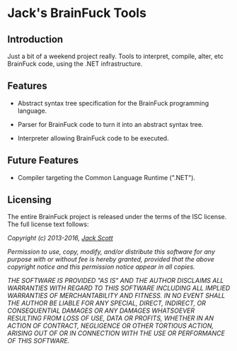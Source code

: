 # Jack's BrainFuck Tools

## Introduction

Just a bit of a weekend project really. Tools to interpret, compile, alter, etc
BrainFuck code, using the .NET infrastructure.

## Features

*  Abstract syntax tree specification for the BrainFuck programming language.

*  Parser for BrainFuck code to turn it into an abstract syntax tree.

*  Interpreter allowing BrainFuck code to be executed.

## Future Features

*  Compiler targeting the Common Language Runtime (".NET").

## Licensing

The entire BrainFuck project is released under the terms of the ISC license. 
The full license text follows:

*Copyright (c) 2013-2016, [Jack Scott](mailto:jack@jackscott.id.au)*

*Permission to use, copy, modify, and/or distribute this software for any 
purpose with or without fee is hereby granted, provided that the above copyright 
notice and this permission notice appear in all copies.*

*THE SOFTWARE IS PROVIDED "AS IS" AND THE AUTHOR DISCLAIMS ALL WARRANTIES WITH
REGARD TO THIS SOFTWARE INCLUDING ALL IMPLIED WARRANTIES OF MERCHANTABILITY AND
FITNESS. IN NO EVENT SHALL THE AUTHOR BE LIABLE FOR ANY SPECIAL, DIRECT,
INDIRECT, OR CONSEQUENTIAL DAMAGES OR ANY DAMAGES WHATSOEVER RESULTING FROM LOSS
OF USE, DATA OR PROFITS, WHETHER IN AN ACTION OF CONTRACT, NEGLIGENCE OR OTHER
TORTIOUS ACTION, ARISING OUT OF OR IN CONNECTION WITH THE USE OR PERFORMANCE OF
THIS SOFTWARE.*